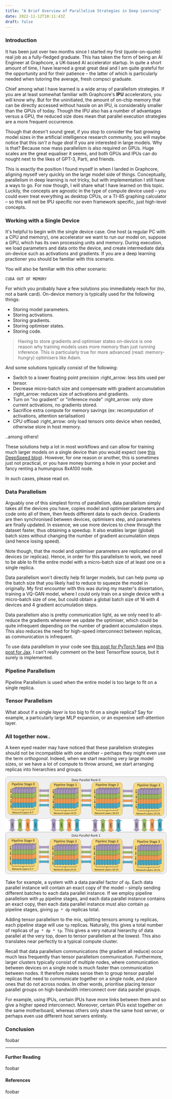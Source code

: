 ```yaml
---
title: "A Brief Overview of Parallelism Strategies in Deep Learning"
date: 2022-11-12T10:11:43Z
draft: false
---
```


### Introduction

It has been just over two months since I started my first (quote-on-quote) real
job as a fully-fledged graduate. This has taken the form of being an AI
Engineer at Graphcore, a UK-based AI accelerator startup. In quite a short
amount of time, I have learned a great great deal and I am quite grateful for
the opportunity and for their patience – the latter of which is particularly
needed when tutoring the average, fresh compsci graduate.

Chief among what I have learned is a wide array of parallelism strategies. If
you are at least somewhat familiar with Graphcore's **IPU** accelerators, you
will know why. But for the uninitiated, the amount of on-chip memory that can
be directly accessed without hassle on an IPU, is considerably smaller than the
GPUs of today. Though the IPU also has a number of advantages versus a GPU, the
reduced size does mean that parallel execution strategies are a more frequent
occurrence. 

Though that doesn't sound great, if you stop to consider the fast growing model
sizes in the artificial intelligence research community, you will maybe notice
that this *isn't a huge deal* if you are interested in large models. Why is
that? Because now mass parallelism is also required on GPUs. Huge scales are
the great equaliser it seems, and both GPUs and IPUs can do nought next to the
likes of GPT-3, Parti, and friends.

This is exactly the position I found myself in when I landed in Graphcore,
aligning myself very quickly on the large model side of things. Conceptually,
parallelism in deep learning is not tricky, but with implementation I still
have a ways to go. For now though, I will share what I have learned on this
topic. Luckily, the concepts are agnostic in the type of compute device used –
you could even treat everything as desktop CPUs, or a TI-85 graphing calculator
– so this will not be IPU specific nor even framework specific, just high-level
concepts.

### Working with a Single Device

It's helpful to begin with the single device case. One host (a regular PC with
a CPU and memory), one accelerator we want to run our model on, suppose a GPU,
which has its own processing units and memory. During execution, we load
parameters and data onto the device, and create intermediate data on-device
such as activations and gradients. If you are a deep learning practioner you
should be familiar with this scenario.

You will also be familiar with this other scenario:
```
CUDA OUT OF MEMORY
```
For which you probably have a few solutions you immediately reach for (no, not
a bank card). On-device memory is typically used for the following things:
- Storing model parameters.
- Storing activations.
- Storing gradients.
- Storing optimiser states.
- Storing code.

> Having to store gradients and optimiser states on-device is one reason why
> training models uses more memory than just running inference. This is
> particularly true for more advanced (read: memory-hungry) optimisers like
> Adam.

And some solutions typically consist of the following:
- Switch to a lower floating point precision :right_arrow: less bits used per
  tensor.
- Decrease micro-batch size and compensate with gradient accumulation
  :right_arrow: reduces size of activations and gradients.
- Turn on "no gradient" or "inference mode" :right_arrow: only store current
  activations, no gradients stored.
- Sacrifice extra compute for memory savings (ex: recomputation of activations,
  attention serialisation)
- CPU offload :right_arrow: only load tensors onto device when needed,
  otherwise store in host memory.

..among others!

These solutions help a lot in most workflows and can allow for training much
larger models on a single device than you would expect (see [this DeepSpeed
blog]()). However, for one reason or another, this is sometimes just not
practical, or you have money burning a hole in your pocket and fancy renting a
humungous 8xA100 node. 

In such cases, please read on.

### Data Parallelism

Arguably one of this simplest forms of parallelism, data parallelism simply
takes all the devices you have, copies model and optimiser parameters and code
onto all of them, then feeds different data to each device. Gradients are then
synchronised between devices, optimisers step, and parameters are finally
updated. In essence, we use more devices to chew through the dataset faster,
thus obtaining a speedup. It also enables larger (global) batch sizes without
changing the number of gradient accumulation steps (and hence losing speed).

Note though, that the model and optimiser parameters are replicated on all
devices (or replicas). Hence, in order for this parallelism to work, we need to
be able to fit the entire model with a micro-batch size of at least one on a
single replica.

Data parallelism won't directly help fit larger models, but can help pump up
the batch size that you likely had to reduce to squeeze the model in
originally. My first encounter with this was during my master's dissertation,
training a VQ-GAN model, where I could only train on a single device with a
micro-batch size of one, but could obtain a global batch size of 16 with 4
devices and 4 gradient accumulation steps. 

Data parallelism also is pretty communication light, as we only need to
all-reduce the gradients whenever we update the optimiser, which could be quite
infrequent depending on the number of gradient accumulation steps. This also
reduces the need for high-speed interconnect between replicas, as communication
is infrequent.

To use data parallelism in your code see [this post for PyTorch fans]() and
[this post for Jax](). I can't really comment on the best Tensorflow source,
but it surely is implemented.

### Pipeline Parallelism

Pipeline Parallelism is used when the entire model is too large to fit on a
single replica.

### Tensor Parallelism

What about if a single *layer* is too big to fit on a single replica? Say for
example, a particularly large MLP expansion, or an expensive self-attention
layer.


### All together now..

A keen eyed reader may have noticed that these parallelism strategies should
not be incompatible with one another – perhaps they might even use the term
*orthogonal*. Indeed, when we start reaching very large model sizes, or we have
a lot of compute to throw around, we start arranging replicas into hierarchies
and groups.

![Diagram from Microsoft Research's DeepSpeed, showing how different times of parallelism can coexist and complement one another](img/3d-parallelism.png)

Take for example, a system with a data parallel factor of `dp`. Each data
parallel instance will contain an exact copy of the model – simply sending
different batches to each data parallel instance. If we employ pipeline
parallelism with `pp` pipeline stages, and each data parallel instance contains
an exact copy, then each data parallel instance must also contain `pp` pipeline
stages, giving `pp * dp` replicas total.

Adding tensor parallelism to the mix, splitting tensors among `tp` replicas,
each pipeline stage will use `tp` replicas. Naturally, this gives a total
number of replicas of `pp * dp * tp`. This gives a very natural hierarchy of
data parallel at the very top, down to tensor parallelism at the lowest. This
also translates near perfectly to a typical compute cluster.

Recall that data parallelism communications (the gradient all reduce) occur
much less frequently than tensor parallelism communication. Furthermore, larger
clusters typically consist of multiple nodes, where communication between
devices on a single node is much faster than communication between nodes. It
therefore makes sense then to group tensor parallel replicas that need to
communicate together on a single node, and place ones that do not across nodes.
In other words, prioritise placing tensor parallel groups on high-bandwidth
interconnect over data parallel groups.

For example, using IPUs, certain IPUs have more links between them and so give
a higher speed interconnect. Moreover, certain IPUs exist together on the same
motherboard, whereas others only share the same host server, or perhaps even
use different host servers entirely.

### Conclusion

foobar

---

#### Further Reading

foobar

#### References

foobar
